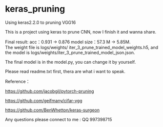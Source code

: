 # keras_pruning
Using keras2.2.0 to pruning VGG16

This is a project using keras to prune CNN, now I finish it and wanna share.

Final result: acc：0.931 -> 0.876    model size：57.3 M -> 5.85M.        
The weight file is logs/weights/ iter_3_prune_trained_model_weights.h5, and the model is logs/weights/iter_3_prune_trained_model_json.json.

The final model is in the model.py, you can change it by yourself.

Please read readme.txt first, thera are what i want to speak.

Reference：

https://github.com/jacobgil/pytorch-pruning

https://github.com/geifmany/cifar-vgg

https://github.com/BenWhetton/keras-surgeon

Any questions please connect to me : QQ 997398715
